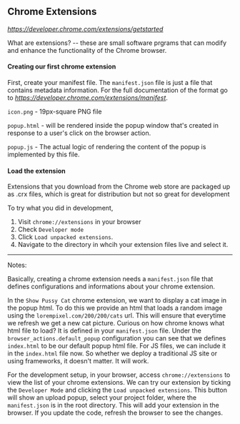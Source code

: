 ## Chrome Extensions

_https://developer.chrome.com/extensions/getstarted_

What are extensions? -- these are small software prgrams that can modify and enhance the functionality of the Chrome browser.

#### Creating our first chrome extension

First, create your manifest file. The `manifest.json` file is just a file that contains metadata information. For the full documentation of the format go to _https://developer.chrome.com/extensions/manifest_.

`icon.png` - 19px-square PNG file

`popup.html` - will be rendered inside the popup window that's created in response to a user's click on the browser action.

`popup.js` - The actual logic of rendering the content of the popup is implemented by this file.

#### Load the extension

Extensions that you download from the Chrome web store are packaged up as .crx files, which is great for distribution but not so great for development

To try what you did in development,

1. Visit `chrome://extensions` in your browser
2. Check `Developer mode`
3. Click `Load unpacked extensions`.
4. Navigate to the directory in whcih your extension files live and select it.

----


Notes:

Basically, creating a chrome extension needs a `manifest.json` file that defines configurations and informations about your chrome extension. 

In the `Show Pussy Cat` chrome extension, we want to display a cat image in the popup html. To do this we provide an html that loads a random image using the `lorempixel.com/200/200/cats` url. This will ensure that everytime we refresh we get a new cat picture. Curious on how chrome knows what html file to load? It is defined in your `manifest.json` file. Under the `browser_actions.default_popup` configuration you can see that we defines `index.html` to be our default popup html file. For JS files, we can include it in the `index.html` file now. So whether we deploy a traditional JS site or using frameworks, it doesn't matter. It will work.

For the development setup, in your browser, access `chrome://extensions` to view the list of your chrome extensions. We can try our extension by ticking the `Developer Mode` and clicking the `Load unpacked extensions`. This button will show an upload popup, select your project folder, where the `manifest.json` is in the root directory. This will add your extension in the browser. If you update the code, refresh the browser to see the changes.









